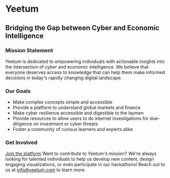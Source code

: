 # Yeetum
## Bridging the Gap between Cyber and Economic Intelligence

### Mission Statement

Yeetum is dedicated to empowering individuals with actionable insights into the intersection of cyber and economic intelligence. We believe that
everyone deserves access to knowledge that can help them make informed decisions in today's rapidly changing digital landscape.

### Our Goals

* Make complex concepts simple and accessible
* Provide a platform to understand global markets and finance
* Make cyber resilience accessible and digestible to the laymen
* Provide resources to allow users to do internet investigations for due-diligence on investment or cyber threats
* Foster a community of curious learners and experts alike

### Get Involved
[Join the platform](https://cloud.yeetum.com/signup)
Want to contribute to Yeetum's mission? We're always looking for talented individuals to help us develop new content, design engaging
visualizations, or even participate in our hackathons! Reach out to us at [info@yeetum.com](mailto:info@yeetum.com) to learn more.
